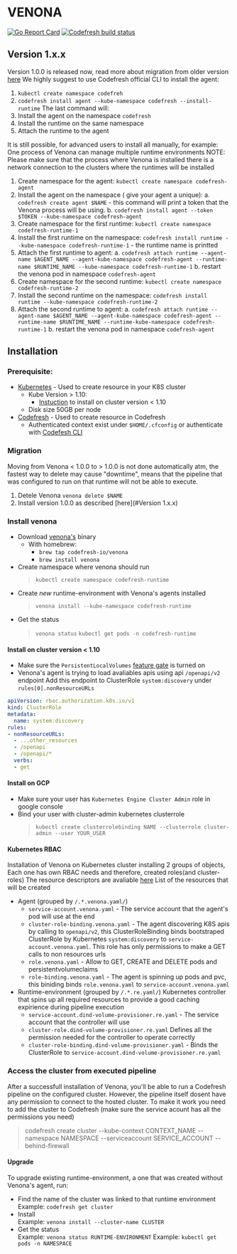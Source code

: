 # VENONA
[![Go Report Card](https://goreportcard.com/badge/github.com/codefresh-io/venona)](https://goreportcard.com/report/github.com/codefresh-io/venona)
[![Codefresh build status]( https://g.codefresh.io/api/badges/pipeline/codefresh-inc/codefresh-io%2Fvenona%2Fvenona?type=cf-1)]( https://g.codefresh.io/public/accounts/codefresh-inc/pipelines/codefresh-io/venona/venona)

## Version 1.x.x
Version 1.0.0 is released now, read more about migration from older version [here](#Migration)
We highly suggest to use Codefresh official CLI to install the agent:
1. `kubectl create namespace codefreh`
2. `codefresh install agent --kube-namespace codefresh --install-runtime`
The last command will:
1. Install the agent on the namespace `codefresh`
2. Install the runtime on the same namespace
3. Attach the runtime to the agent

It is still possible, for advanced users to install all manually, for example:
One process of Venona can manage multiple runtime environments
NOTE: Please make sure that the process where Venona is installed there is a network connection to the clusters where the runtimes will be installed
1. Create namespace for the agent: `kubectl create namespace codefresh-agent`
2. Install the agent on the namespace ( give your agent a unique):
  a. `codefresh create agent $NAME` - this command will print a token that the Venona process will be using.
  b. `codefresh install agent --token $TOKEN --kube-namespace codefresh-agent`
3. Create namespace for the first runtime: `kubectl create namespace codefresh-runtime-1`
4. Install the first runtime on the namespace: `codefresh install runtime --kube-namespace codefresh-runtime-1` - the runtime name is printted
5. Attach the first runtime to agent:
  a. `codefresh attach runtime --agent-name $AGENT_NAME --agent-kube-namespace codefresh-agent --runtime-name $RUNTIME_NAME --kube-namespace codefresh-runtime-1`
  b. restart the venona pod in namespace `codefresh-agent`
5. Create namespace for the second runtime: `kubectl create namespace codefresh-runtime-2`
6. Install the second runtime on the namespace: `codefresh install runtime --kube-namespace codefresh-runtime-2`
7. Attach the second runtime to agent:
  a. `codefresh attach runtime --agent-name $AGENT_NAME --agent-kube-namespace codefresh-agent --runtime-name $RUNTIME_NAME --runtime-kube-namespace codefresh-runtime-1`
  b. restart the venona pod in namespace `codefresh-agent`



  


## Installation

### Prerequisite:
* [Kubernetes](https://kubernetes.io/docs/tasks/tools/install-kubectl/) - Used to create resource in your K8S cluster
  * Kube Version > 1.10:
    * [Instuction](#Install-on-cluster-version-<-1.10) to install on cluster version < 1.10
  * Disk size 50GB per node
* [Codefresh](https://codefresh-io.github.io/cli/) - Used to create resource in Codefresh
  * Authenticated context exist under `$HOME/.cfconfig` or authenticate with [Codefesh CLI](https://codefresh-io.github.io/cli/getting-started/#authenticate)

### Migration
Moving from Venona < 1.0.0 to > 1.0.0 is not done automatically atm, the fastest way to delete may cause "downtime", means that the pipeline that was configured to run on that runtime will not be able to execute.
1. Detele Venona `venona delete $NAME`
2. Install version 1.0.0 as described [here](#Version 1.x.x)

### Install venona

* Download [venona's](https://github.com/codefresh-io/venona/releases) binary
  * With homebrew:
    * `brew tap codefresh-io/venona`
    * `brew install venona`
* Create namespace where venona should run<br />
  > `kubectl create namespace codefresh-runtime`
* Create *new* runtime-environment with Venona's agents installed <br />
  > `venona install --kube-namespace codefresh-runtime`
* Get the status <br />
  > `venona status`
  > `kubectl get pods -n codefresh-runtime`


#### Install on cluster version < 1.10
* Make sure the `PersistentLocalVolumes` [feature gate](https://kubernetes.io/docs/reference/command-line-tools-reference/feature-gates/) is turned on
* Venona's agent is trying to load avaliables apis using api `/openapi/v2` endpoint
Add this endpoint to ClusterRole `system:discovery` under `rules[0].nonResourceURLs`
```yaml
apiVersion: rbac.authorization.k8s.io/v1
kind: ClusterRole
metadata:
  name: system:discovery
rules:
- nonResourceURLs:
  - ...other_resources
  - /openapi
  - /openapi/*
  verbs:
  - get
```

#### Install on GCP
  * Make sure your user has `Kubernetes Engine Cluster Admin` role in google console
  * Bind your user with cluster-admin kubernetes clusterrole
    > `kubectl create clusterrolebinding NAME --clusterrole cluster-admin --user YOUR_USER`

#### Kubernetes RBAC
Installation of Venona on Kubernetes cluster installing 2 groups of objects,
Each one has own RBAC needs and therefore, created roles(and cluster-roles)
The resource descriptors are avaliable [here](https://github.com/codefresh-io/venona/tree/master/venonactl/templates/kubernetes)
List of the resources that will be created
* Agent (grouped by `/.*.venona.yaml/`)
  * `service-account.venona.yaml` - The service account that the agent's pod will use at the end
  * `cluster-role-binding.venona.yaml` - The agent discovering K8S apis by calling to `openapi/v2`, this ClusterRoleBinding binds  bootstraped ClusterRole by Kubernetes `system:discovery` to `service-account.venona.yaml`. This role has only permissions to make a GET calls to non resources urls
  * `role.venona.yaml` - Allow to GET, CREATE and DELETE pods and persistentvolumeclaims
  * `role-binding.venona.yaml` - The agent is spinning up pods and pvc, this biniding binds `role.venona.yaml` to `service-account.venona.yaml`
* Runtime-environment (grouped by `/.*.re.yaml/`) Kubernetes controller that spins up all required resources to provide a good caching expirience during pipeline execution
  * `service-account.dind-volume-provisioner.re.yaml` - The service account that the controller will use
  * `cluster-role.dind-volume-provisioner.re.yaml` Defines all the permission needed for the controller to operate correctly
  * `cluster-role-binding.dind-volume-provisioner.yaml` - Binds the ClusterRole to `service-account.dind-volume-provisioner.re.yaml`

### Access the cluster from executed pipeline
After a successfull installation of Venona, you'll be able to run a Codefresh pipeline on the configured cluster.
However, the pipeline itself dosent have any permission to connect to the hosted cluster.
To make it work you need to add the cluster to Codefresh (make sure the service acount has all the permissions you need)
> codefresh create cluster --kube-context CONTEXT_NAME --namespace NAMESPACE --serviceaccount SERVICE_ACCOUNT --behind-firewall

#### Upgrade
To upgrade existing runtime-environment, a one that was created without Venona's agent, run:
* Find the name of the cluster was linked to that runtime environment <br />
Example: `codefresh get cluster`
* Install <br />
Example: `venona install --cluster-name CLUSTER`
* Get the status <br />
Example: `venona status RUNTIME-ENVIRONMENT`
Example: `kubectl get pods -n NAMESPACE`
